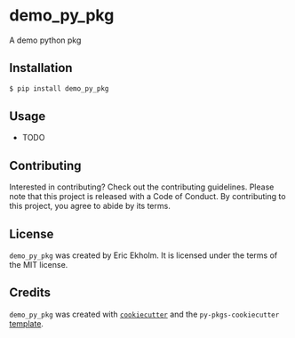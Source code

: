 # demo_py_pkg

A demo python pkg

## Installation

```bash
$ pip install demo_py_pkg
```

## Usage

- TODO

## Contributing

Interested in contributing? Check out the contributing guidelines. Please note that this project is released with a Code of Conduct. By contributing to this project, you agree to abide by its terms.

## License

`demo_py_pkg` was created by Eric Ekholm. It is licensed under the terms of the MIT license.

## Credits

`demo_py_pkg` was created with [`cookiecutter`](https://cookiecutter.readthedocs.io/en/latest/) and the `py-pkgs-cookiecutter` [template](https://github.com/py-pkgs/py-pkgs-cookiecutter).
